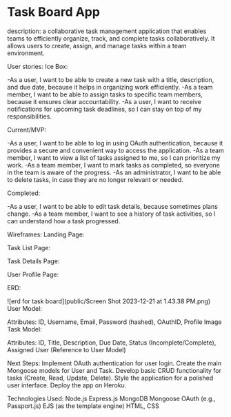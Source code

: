 # Task Board App

description:
a collaborative task management application that enables teams to efficiently organize, track, and complete tasks collaboratively. It allows users to create, assign, and manage tasks within a team environment.

User stories:
Ice Box:

-As a user, I want to be able to create a new task with a title, description, and due date, because it helps in organizing work efficiently.
-As a team member, I want to be able to assign tasks to specific team members, because it ensures clear accountability.
-As a user, I want to receive notifications for upcoming task deadlines, so I can stay on top of my responsibilities.

Current/MVP:

-As a user, I want to be able to log in using OAuth authentication, because it provides a secure and convenient way to access the application.
-As a team member, I want to view a list of tasks assigned to me, so I can prioritize my work.
-As a team member, I want to mark tasks as completed, so everyone in the team is aware of the progress.
-As an administrator, I want to be able to delete tasks, in case they are no longer relevant or needed.

Completed:

-As a user, I want to be able to edit task details, because sometimes plans change.
-As a team member, I want to see a history of task activities, so I can understand how a task progressed.


Wireframes:
Landing Page: 

Task List Page: 

Task Details Page: 

User Profile Page: 

ERD:


![erd for task board](public/Screen Shot 2023-12-21 at 1.43.38 PM.png)
User Model:

Attributes: ID, Username, Email, Password (hashed), OAuthID, Profile Image
Task Model:

Attributes: ID, Title, Description, Due Date, Status (Incomplete/Complete), Assigned User (Reference to User Model)


Next Steps:
Implement OAuth authentication for user login.
Create the main Mongoose models for User and Task.
Develop basic CRUD functionality for tasks (Create, Read, Update, Delete).
Style the application for a polished user interface.
Deploy the app on Heroku.


Technologies Used:
Node.js
Express.js
MongoDB
Mongoose
OAuth (e.g., Passport.js)
EJS (as the template engine)
HTML, CSS